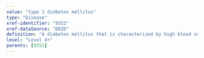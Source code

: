 ```yaml
---
value: "type 2 diabetes mellitus"
type: "Disease"
xref-identifier: "9352"
xref-dataSource: "DOID"
definition: "A diabetes mellitus that is characterized by high blood sugar, insulin resistance, and relative lack of insulin.|Xref MGI.OMIM mapping confirmed by DO. [SN]."
level: "Level 4+"
parents: [9351]
---
```

